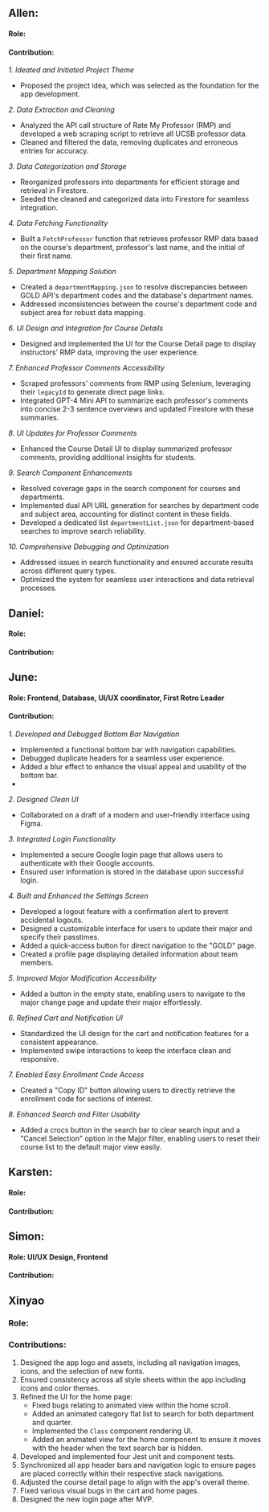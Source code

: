 ## Allen:
#### Role:
#### Contribution:
*1. Ideated and Initiated Project Theme*
- Proposed the project idea, which was selected as the foundation for the app development.

*2. Data Extraction and Cleaning*
- Analyzed the API call structure of Rate My Professor (RMP) and developed a web scraping script to retrieve all UCSB professor data.
- Cleaned and filtered the data, removing duplicates and erroneous entries for accuracy.

*3. Data Categorization and Storage*
- Reorganized professors into departments for efficient storage and retrieval in Firestore.
- Seeded the cleaned and categorized data into Firestore for seamless integration.

*4. Data Fetching Functionality*
- Built a `FetchProfessor` function that retrieves professor RMP data based on the course's department, professor's last name, and the initial of their first name.

*5. Department Mapping Solution*
- Created a `departmentMapping.json` to resolve discrepancies between GOLD API's department codes and the database's department names.
- Addressed inconsistencies between the course's department code and subject area for robust data mapping.

*6. UI Design and Integration for Course Details*
- Designed and implemented the UI for the Course Detail page to display instructors' RMP data, improving the user experience.

*7. Enhanced Professor Comments Accessibility*
- Scraped professors' comments from RMP using Selenium, leveraging their `legacyId` to generate direct page links.
- Integrated GPT-4 Mini API to summarize each professor's comments into concise 2-3 sentence overviews and updated Firestore with these summaries.

*8. UI Updates for Professor Comments*
- Enhanced the Course Detail UI to display summarized professor comments, providing additional insights for students.

*9. Search Component Enhancements*
- Resolved coverage gaps in the search component for courses and departments.
- Implemented dual API URL generation for searches by department code and subject area, accounting for distinct content in these fields.
- Developed a dedicated list `departmentList.json` for department-based searches to improve search reliability.

*10. Comprehensive Debugging and Optimization*
- Addressed issues in search functionality and ensured accurate results across different query types.
- Optimized the system for seamless user interactions and data retrieval processes.

## Daniel:
#### Role: 
#### Contribution:

## June:
#### Role: Frontend, Database, UI/UX coordinator, First Retro Leader
#### Contribution:
*1. Developed and Debugged Bottom Bar Navigation*
- Implemented a functional bottom bar with navigation capabilities.
- Debugged duplicate headers for a seamless user experience.
- Added a blur effect to enhance the visual appeal and usability of the bottom bar.
- 
*2. Designed Clean UI*
- Collaborated on a draft of a modern and user-friendly interface using Figma.

*3. Integrated Login Functionality*
- Implemented a secure Google login page that allows users to authenticate with their Google accounts.
- Ensured user information is stored in the database upon successful login.

*4. Built and Enhanced the Settings Screen*
- Developed a logout feature with a confirmation alert to prevent accidental logouts.
- Designed a customizable interface for users to update their major and specify their passtimes.
- Added a quick-access button for direct navigation to the "GOLD" page.
- Created a profile page displaying detailed information about team members.

*5. Improved Major Modification Accessibility*
- Added a button in the empty state, enabling users to navigate to the major change page and update their major effortlessly.

*6. Refined Cart and Notification UI*
- Standardized the UI design for the cart and notification features for a consistent appearance.
- Implemented swipe interactions to keep the interface clean and responsive.

*7. Enabled Easy Enrollment Code Access*
- Created a "Copy ID" button allowing users to directly retrieve the enrollment code for sections of interest.

*8. Enhanced Search and Filter Usability*
- Added a crocs button in the search bar to clear search input and a "Cancel Selection" option in the Major filter, enabling users to reset their course list to the default major view easily.

## Karsten:
#### Role: 
#### Contribution:

## Simon:
#### Role: UI/UX Design, Frontend
#### Contribution:

## Xinyao
### Role:
### Contributions:
1. Designed the app logo and assets, including all navigation images, icons, and the selection of new fonts.
2. Ensured consistency across all style sheets within the app including icons and color themes.
3. Refined the UI for the home page:
   - Fixed bugs relating to animated view within the home scroll.
   - Added an animated category flat list to search for both department and quarter.
   - Implemented the `Class` component rendering UI.
   - Added an animated view for the home component to ensure it moves with the header when the text search bar is hidden.
4. Developed and implemented four Jest unit and component tests.
5. Synchronized all app header bars and navigation logic to ensure pages are placed correctly within their respective stack navigations.
6. Adjusted the course detail page to align with the app's overall theme.
7. Fixed various visual bugs in the cart and home pages.
8. Designed the new login page after MVP.

